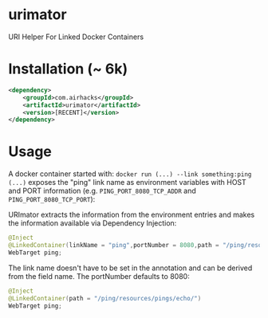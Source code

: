 # urimator

URI Helper For Linked Docker Containers

# Installation (~ 6k)

```xml
<dependency>
    <groupId>com.airhacks</groupId>
    <artifactId>urimator</artifactId>
    <version>[RECENT]</version>
</dependency>
```
# Usage

A docker container started with:
`docker run (...) --link something:ping (...)`
exposes the "ping" link name as environment variables with
HOST and PORT information (e.g. `PING_PORT_8080_TCP_ADDR` and `PING_PORT_8080_TCP_PORT`): 

URImator extracts the information from the environment entries and makes the information available via Dependency Injection:

```java
@Inject
@LinkedContainer(linkName = "ping",portNumber = 8080,path = "/ping/resources/pings/echo/")
WebTarget ping;
```

The link name doesn't have to be set in the annotation and can be derived from the field name. The portNumber defaults to 8080:

```java
@Inject
@LinkedContainer(path = "/ping/resources/pings/echo/")
WebTarget ping;
```
